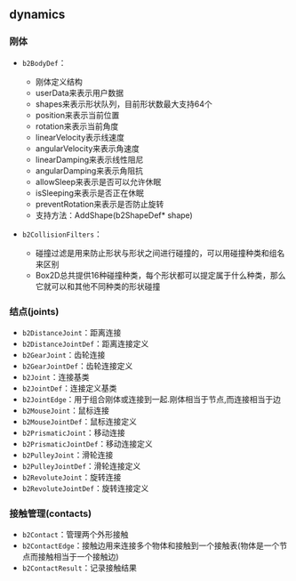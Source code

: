 ## dynamics
### 刚体
- `b2BodyDef`：
  - 刚体定义结构
  - userData来表示用户数据
  - shapes来表示形状队列，目前形状数最大支持64个
  - position来表示当前位置
  - rotation来表示当前角度
  - linearVelocity表示线速度
  - angularVelocity来表示角速度
  - linearDamping来表示线性阻尼
  - angularDamping来表示角阻抗
  - allowSleep来表示是否可以允许休眠
  - isSleeping来表示是否正在休眠
  - preventRotation来表示是否防止旋转
  - 支持方法：AddShape(b2ShapeDef* shape)

- `b2CollisionFilters`：
  - 碰撞过滤是用来防止形状与形状之间进行碰撞的，可以用碰撞种类和组名来区别
  - Box2D总共提供16种碰撞种类，每个形状都可以提定属于什么种类，那么它就可以和其他不同种类的形状碰撞
  
### 结点(joints)
- `b2DistanceJoint`：距离连接
- `b2DistanceJointDef`：距离连接定义
- `b2GearJoint`：齿轮连接
- `b2GearJointDef`：齿轮连接定义
- `b2Joint`：连接基类
- `b2JointDef`：连接定义基类
- `b2JointEdge`：用于组合刚体或连接到一起.刚体相当于节点,而连接相当于边
- `b2MouseJoint`：鼠标连接
- `b2MouseJointDef`：鼠标连接定义
- `b2PrismaticJoint`：移动连接
- `b2PrismaticJointDef`：移动连接定义
- `b2PulleyJoint`：滑轮连接
- `b2PulleyJointDef`：滑轮连接定义
- `b2RevoluteJoint`：旋转连接
- `b2RevoluteJointDef`：旋转连接定义

### 接触管理(contacts)
- `b2Contact`：管理两个外形接触
- `b2ContactEdge`：接触边用来连接多个物体和接触到一个接触表(物体是一个节点而接触相当于一个接触边)
- `b2ContactResult`：记录接触结果